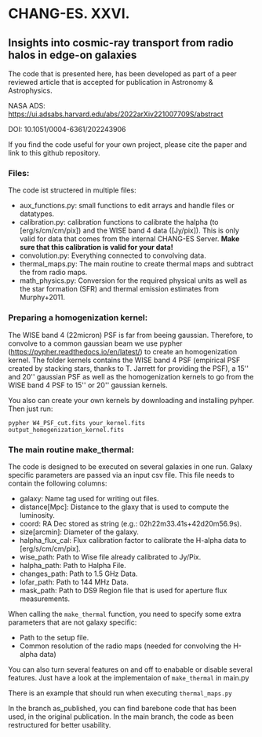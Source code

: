 # CHANG-ES. XXVI.
## Insights into cosmic-ray transport from radio halos in edge-on galaxies

The code that is presented here, has been developed as part of a peer reviewed article that is accepted for publication in Astronomy & Astrophysics. 

NASA ADS: https://ui.adsabs.harvard.edu/abs/2022arXiv221007709S/abstract

DOI: 10.1051/0004-6361/202243906

If you find the code useful for your own project, please cite the paper and link to this github repository.

### Files:
The code ist structered in multiple files:

- aux_functions.py: small functions to edit arrays and handle files or datatypes.
- calibration.py: calibration functions to calibrate the halpha (to [erg/s/cm/cm/pix]) and the WISE band 4 data ([Jy/pix]). This is only valid for data that comes from the internal CHANG-ES Server. **Make sure that this calibration is valid for your data!**
- convolution.py: Everything connected to convolving data.
- thermal_maps.py: The main routine to create thermal maps and subtract the from radio maps.
- math_physics.py: Conversion for the required physical units as well as the star formation (SFR) and thermal emission estimates from Murphy+2011.

### Preparing a homogenization kernel:
The WISE band 4 (22micron) PSF is far from beeing gaussian. Therefore, to convolve to a common gaussian beam we use pypher (https://pypher.readthedocs.io/en/latest/) to create an homogenization kernel. 
The folder kernels contains the WISE band 4 PSF (empirical PSF created by stacking stars, thanks to T. Jarrett for providing the PSF), a 15'' and 20'' gaussian PSF as well as the homogenization kernels to go from the WISE band 4 PSF to 15'' or 20'' gaussian kernels. 

You also can create your own kernels by downloading and installing pyhper. Then just run:

`pypher W4_PSF_cut.fits your_kernel.fits output_homogenization_kernel.fits`

### The main routine **make_thermal**:
The code is designed to be executed on several galaxies in one run. Galaxy specific parameters are passed via an input csv file. This file needs to contain the following columns:
- galaxy: Name tag used for writing out files.
- distance[Mpc]: Distance to the glaxy that is used to compute the luminosity.
- coord: RA Dec stored as string (e.g.: 02h22m33.41s+42d20m56.9s).
- size[arcmin]: Diameter of the galaxy.
- halpha_flux_cal: Flux calibration factor to calibrate the H-alpha data to [erg/s/cm/cm/pix].
- wise_path: Path to Wise file already calibrated to Jy/Pix.
- halpha_path: Path to Halpha File.
- changes_path: Path to 1.5 GHz Data. 
- lofar_path: Path to 144 MHz Data.
- mask_path: Path to DS9 Region file that is used for aperture flux measurements.

When calling the `make_thermal` function, you need to specify some extra parameters that are not galaxy specific:
- Path to the setup file.
- Common resolution of the radio maps (needed for convolving the H-alpha data)

You can also turn several features on and off to enabable or disable several features. Just have a look at the implementaion of `make_thermal` in main.py

There is an example that should run when executing `thermal_maps.py`

In the branch as_published, you can find barebone code that has been used, in the original publication. In the main branch, the code as been restructured for better usability.
